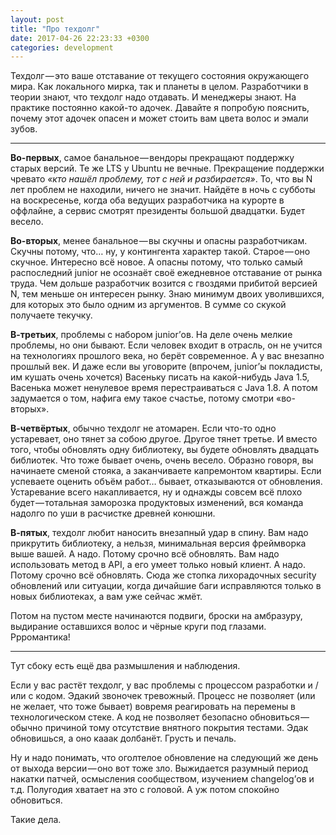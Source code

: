 ```yaml
---
layout: post
title: "Про техдолг"
date: 2017-04-26 22:23:33 +0300
categories: development
---
```

Техдолг — это ваше отставание от текущего состояния окружающего мира. Как локального мирка, так и планеты в целом. Разработчики в теории знают, что техдолг надо отдавать. И менеджеры знают. На практике постоянно какой-то адочек. Давайте я попробую пояснить, почему этот адочек опасен и может стоить вам цвета волос и эмали зубов.

---

**Во-первых**, самое банальное — вендоры прекращают поддержку старых версий. Те же LTS у Ubuntu не вечные. Прекращение поддержки чревато *«кто нашёл проблему, тот с ней и разбирается»*. То, что вы N лет проблем не находили, ничего не значит. Найдёте в ночь с субботы на воскресенье, когда оба ведущих разработчика на курорте в оффлайне, а сервис смотрят президенты большой двадцатки. Будет весело.

**Во-вторых**, менее банальное — вы скучны и опасны разработчикам. Скучны потому, что… ну, у контингента характер такой. Старое — оно скучное. Интересно всё новое. А опасны потому, что только самый распоследний junior не осознаёт своё ежедневное отставание от рынка труда. Чем дольше разработчик возится с гвоздями прибитой версией N, тем меньше он интересен рынку. Знаю минимум двоих уволившихся, для которых это было одним из аргументов. В сумме со скукой получаете текучку.

**В-третьих**, проблемы с набором junior’ов. На деле очень мелкие проблемы, но они бывают. Если человек входит в отрасль, он не учится на технологиях прошлого века, но берёт современное. А у вас внезапно прошлый век. И даже если вы уговорите (впрочем, junior’ы покладисты, им кушать очень хочется) Васеньку писать на какой-нибудь Java 1.5, Васенька может ненулевое время перестраиваться с Java 1.8. А потом задумается о том, нафига ему такое счастье, потому смотри «во-вторых».

**В-четвёртых**, обычно техдолг не атомарен. Если что-то одно устаревает, оно тянет за собою другое. Другое тянет третье. И вместо того, чтобы обновлять одну библиотеку, вы будете обновлять двадцать библиотек. Что тоже бывает очень, очень весело. Образно говоря, вы начинаете сменой стояка, а заканчиваете капремонтом квартиры. Если успеваете оценить объём работ… бывает, отказываются от обновления. Устаревание всего накапливается, ну и однажды совсем всё плохо будет — тотальная заморозка продуктовых изменений, вся команда надолго по уши в расчистке древней конюшни.

**В-пятых**, техдолг любит наносить внезапный удар в спину. Вам надо прикрутить библиотеку, а нельзя, минимальная версия фреймворка выше вашей. А надо. Потому срочно всё обновлять. Вам надо использовать метод в API, а его умеет только новый клиент. А надо. Потому срочно всё обновлять. Сюда же стопка лихорадочных security обновлений или ситуации, когда дичайшие баги исправляются только в новых библиотеках, а вам уже сейчас жмёт.

Потом на пустом месте начинаются подвиги, броски на амбразуру, выдирание оставшихся волос и чёрные круги под глазами. Ррромантика!

---

Тут сбоку есть ещё два размышления и наблюдения.

Если у вас растёт техдолг, у вас проблемы с процессом разработки и / или с кодом. Эдакий звоночек тревожный. Процесс не позволяет (или не желает, что тоже бывает) вовремя реагировать на перемены в технологическом стеке. А код не позволяет безопасно обновиться — обычно причиной тому отсутствие внятного покрытия тестами. Эдак обновишься, а оно кааак долбанёт. Грусть и печаль.

Ну и надо понимать, что оголтелое обновление на следующий же день от выхода версии — оно вот тоже зло. Выжидается разумный период накатки патчей, осмысления сообществом, изучением changelog’ов и т.д. Полугодия хватает на это с головой. А уж потом спокойно обновиться.

Такие дела.
